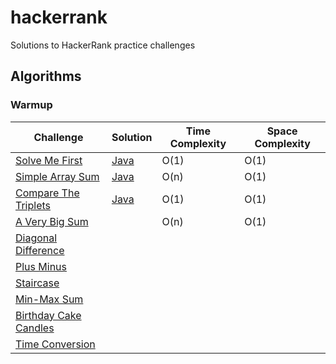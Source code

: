 # hackerrank #
Solutions to HackerRank practice challenges

## Algorithms ##
### Warmup ###
| Challenge        | Solution      | Time Complexity | Space Complexity |
| ---------------- | ------------- | --------------- | ---------------- |
| [Solve Me First](https://www.hackerrank.com/challenges/solve-me-first) | [Java](https://github.com/oknowles/hackerrank/blob/master/algorithms/warmup/SolveMeFirst.java) | O(1) | O(1) |
| [Simple Array Sum](https://www.hackerrank.com/challenges/simple-array-sum)      | [Java](https://github.com/oknowles/hackerrank/blob/master/algorithms/warmup/SimpleArraySum.java) | O(n) | O(1) |
| [Compare The Triplets](https://www.hackerrank.com/challenges/compare-the-triplets)  | [Java](https://github.com/oknowles/hackerrank/blob/master/algorithms/warmup/CompareTheTriplets.java) | O(1) | O(1) |
| [A Very Big Sum](https://www.hackerrank.com/challenges/a-very-big-sum)  || O(n) | O(1) |
| [Diagonal Difference](https://www.hackerrank.com/challenges/diagonal-difference)  ||||
| [Plus Minus](https://www.hackerrank.com/challenges/plus-minus)  ||||
| [Staircase](https://www.hackerrank.com/challenges/staircase)  ||||
| [Min-Max Sum](https://www.hackerrank.com/challenges/mini-max-sum) ||||
| [Birthday Cake Candles](https://www.hackerrank.com/challenges/birthday-cake-candles)  ||||
| [Time Conversion](https://www.hackerrank.com/challenges/time-conversion)  ||||
